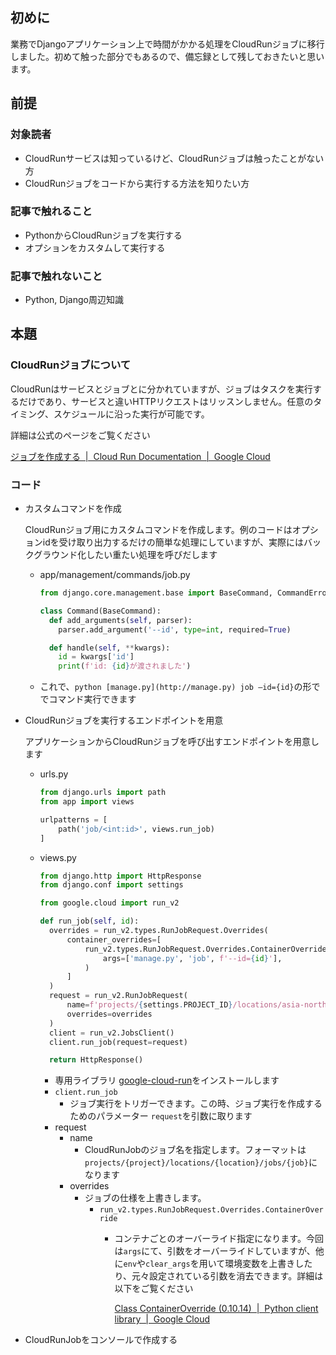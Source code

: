 ## 初めに

業務でDjangoアプリケーション上で時間がかかる処理をCloudRunジョブに移行しました。初めて触った部分でもあるので、備忘録として残しておきたいと思います。

## 前提

### 対象読者

- CloudRunサービスは知っているけど、CloudRunジョブは触ったことがない方
- CloudRunジョブをコードから実行する方法を知りたい方

### 記事で触れること

- PythonからCloudRunジョブを実行する
- オプションをカスタムして実行する

### 記事で触れないこと

- Python, Django周辺知識

## 本題

### CloudRunジョブについて

CloudRunはサービスとジョブとに分かれていますが、ジョブはタスクを実行するだけであり、サービスと違いHTTPリクエストはリッスンしません。任意のタイミング、スケジュールに沿った実行が可能です。

詳細は公式のページをご覧ください

[ジョブを作成する  |  Cloud Run Documentation  |  Google Cloud](https://cloud.google.com/run/docs/create-jobs?hl=ja)

### コード

- カスタムコマンドを作成
    
    CloudRunジョブ用にカスタムコマンドを作成します。例のコードはオプションidを受け取り出力するだけの簡単な処理にしていますが、実際にはバックグラウンド化したい重たい処理を呼びだします
    
    - app/management/commands/job.py
        
        ```python
        from django.core.management.base import BaseCommand, CommandError
        
        class Command(BaseCommand):
          def add_arguments(self, parser):
            parser.add_argument('--id', type=int, required=True)
        
          def handle(self, **kwargs):
            id = kwargs['id']
            print(f'id: {id}が渡されました')
        ```
        
    - これで、`python [manage.py](http://manage.py) job —id={id}`の形ででコマンド実行できます
- CloudRunジョブを実行するエンドポイントを用意
    
    アプリケーションからCloudRunジョブを呼び出すエンドポイントを用意します
    
    - urls.py
        
        ```python
        from django.urls import path
        from app import views
        
        urlpatterns = [
            path('job/<int:id>', views.run_job) 
        ]
        ```
        
    - views.py
        
        ```python
        from django.http import HttpResponse
        from django.conf import settings
        
        from google.cloud import run_v2
        
        def run_job(self, id):
          overrides = run_v2.types.RunJobRequest.Overrides(
              container_overrides=[
                  run_v2.types.RunJobRequest.Overrides.ContainerOverride(
                      args=['manage.py', 'job', f'--id={id}'],
                  )
              ]
          )
          request = run_v2.RunJobRequest(
              name=f'projects/{settings.PROJECT_ID}/locations/asia-northeast1/jobs/{settings.JOB_NAME}',
              overrides=overrides
          )
          client = run_v2.JobsClient()
          client.run_job(request=request)
        
          return HttpResponse()
        ```
        
        - 専用ライブラリ [google-cloud-run](https://cloud.google.com/python/docs/reference/run/latest)をインストールします
        - `client.run_job`
            - ジョブ実行をトリガーできます。この時、ジョブ実行を作成するためのパラメーター `request`を引数に取ります
        - request
            - name
                - CloudRunJobのジョブ名を指定します。フォーマットは`projects/{project}/locations/{location}/jobs/{job}`になります
            - overrides
                - ジョブの仕様を上書きします。
                    - `run_v2.types.RunJobRequest.Overrides.ContainerOverride`
                        - コンテナごとのオーバーライド指定になります。今回は`args`にて、引数をオーバーライドしていますが、他に`env`や`clear_args`を用いて環境変数を上書きしたり、元々設定されている引数を消去できます。詳細は以下をご覧ください
                            
                            [Class ContainerOverride (0.10.14)  |  Python client library  |  Google Cloud](https://cloud.google.com/python/docs/reference/run/latest/google.cloud.run_v2.types.RunJobRequest.Overrides.ContainerOverride)
                            
    
- CloudRunJobをコンソールで作成する
